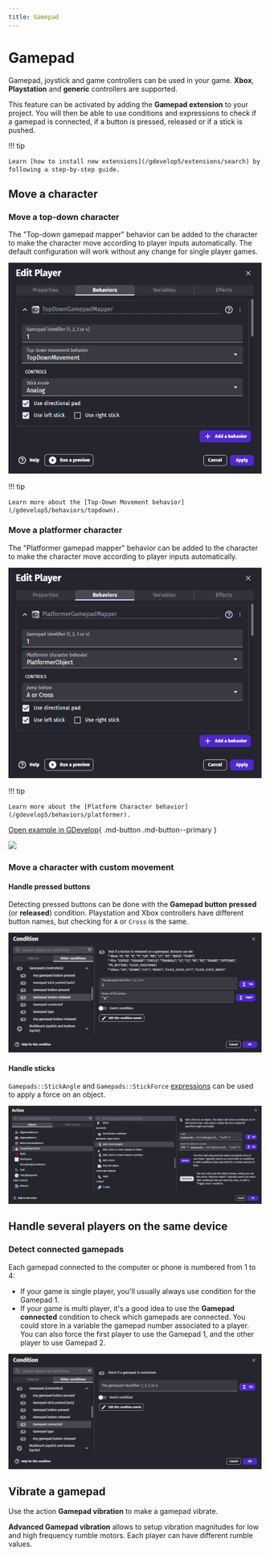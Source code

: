 ```yaml
---
title: Gamepad
---
```

# Gamepad

Gamepad, joystick and game controllers can be used in your game.
**Xbox**, **Playstation** and **generic** controllers are supported.

This feature can be activated by adding the **Gamepad extension** to your project. You will then be able to use conditions and expressions to check if a gamepad is connected, if a button is pressed, released or if a stick is pushed.

!!! tip

    Learn [how to install new extensions](/gdevelop5/extensions/search) by following a step-by-step guide.

## Move a character

### Move a top-down character

The "Top-down gamepad mapper" behavior can be added to the character to make the character move according to player inputs automatically. The default configuration will work without any change for single player games.

![](gamepad-top-down-mapper.png)

!!! tip

    Learn more about the [Top-Down Movement behavior](/gdevelop5/behaviors/topdown).

### Move a platformer character

The "Platformer gamepad mapper" behavior can be added to the character to make the character move according to player inputs automatically.

![](gamepad-platformer-mapper.png)

!!! tip

    Learn more about the [Platform Character behavior](/gdevelop5/behaviors/platformer).

[Open example in GDevelop](https://editor.gdevelop.io/?project=example://platformer){ .md-button .md-button--primary }

[![](/gdevelop5/behaviors/platformer/platformer-example.png)](https://editor.gdevelop.io/?project=example://platformer)

### Move a character with custom movement

#### Handle pressed buttons

Detecting pressed buttons can be done with the **Gamepad button pressed** (or **released**) condition. Playstation and Xbox controllers have different button names,  but checking for `A` or `Cross` is the same.

![](gamepad-condition-released.png)

#### Handle sticks

`Gamepads::StickAngle` and `Gamepads::StickForce` [expressions](/gdevelop5/all-features/expressions) can be used to apply a force on an object.

![](gamepad-stick-expression.png)

## Handle several players on the same device

### Detect connected gamepads

Each gamepad connected to the computer or phone is numbered from 1 to 4:

* If your game is single player, you'll usually always use condition for the Gamepad 1.
* If your game is multi player, it's a good idea to use the **Gamepad connected** condition to check which gamepads are connected. You could store in a variable the gamepad number associated to a player. You can also force the first player to use the Gamepad 1, and the other player to use Gamepad 2.

![](gamepad-condition-connected.png)

## Vibrate a gamepad

Use the action **Gamepad vibration** to make a gamepad vibrate.

**Advanced Gamepad vibration** allows to setup vibration magnitudes for low and high frequency rumble motors.
Each player can have different rumble values.

